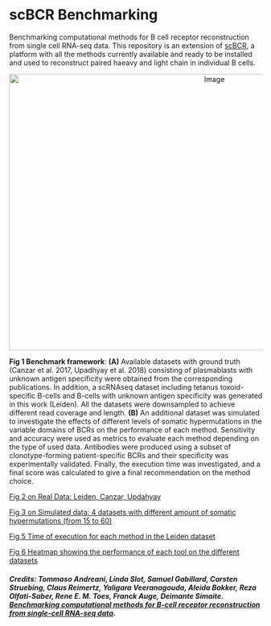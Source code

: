 # scBCR Benchmarking
Benchmarking computational methods for B cell receptor reconstruction from single cell RNA-seq data. This repository is an extension of [scBCR](https://gitlab.com/tAndreani/scBCR), a platform with all the methods currently available and ready to be installed and used to reconstruct paired haeavy and light chain in individual B cells.  

<p align="center">
<img src="https://user-images.githubusercontent.com/6462162/150326571-4ac5952c-b291-4a5d-9e9a-1a35110b51da.PNG" alt="Image" width="800" height="550" style="display: block; margin: 0 auto" />
  
**Fig 1 Benchmark framework**: **(A)** Available datasets with ground truth (Canzar et al. 2017, 
Upadhyay et al. 2018) consisting of plasmablasts with unknown antigen specificity were obtained from the corresponding publications. In addition, a scRNAseq dataset including tetanus toxoid-specific B-cells and B-cells with unknown antigen specificity was generated in this work (Leiden). All the datasets were downsampled to achieve different read coverage and length. **(B)** An additional dataset was simulated to investigate the effects of different levels of somatic hypermutations in the variable domains 
of BCRs on the performance of each method. Sensitivity and accuracy were used as metrics to evaluate each method depending on the type of used data. Antibodies were produced using a subset of clonotype-forming patient-specific BCRs and their specificity was experimentally validated. Finally, the execution time was investigated, and a final score was calculated to give a final recommendation on the method choice.  


[Fig 2 on Real Data: Leiden, Canzar, Updahyay](https://github.com/tAndreani/scBCR/blob/main/Scripts/Plot_Sensitivity.r)

[Fig 3 on Simulated data: 4 datasets with different amount of somatic hypermutations (from 15 to 60)](https://github.com/tAndreani/scBCR/blob/main/Scripts/PLOT_accuracy_SHMs.r)

[Fig 5 Time of execution for each method in the Leiden dataset](https://github.com/tAndreani/scBCR/blob/main/Scripts/Plot_Time.r)

[Fig 6 Heatmap showing the performance of each tool on the different datasets](https://github.com/tAndreani/scBCR/blob/main/Scripts/HeatMap_All_Tools_Evaluation.r)
  
  
##### Credits: Tommaso Andreani, Linda Slot, Samuel Gabillard, Carsten Struebing, Claus Reimertz, Yaligara Veeranagouda, Aleida Bakker, Reza Olfati-Saber, Rene E. M. Toes, Franck Auge, Deimante Simaite.  [Benchmarking computational methods for B-cell receptor reconstruction from single-cell RNA-seq data](https://www.biorxiv.org/content/10.1101/2022.03.24.485600v1).


